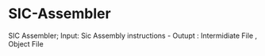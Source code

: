 # SIC-Assembler
SIC Assembler; Input: Sic Assembly instructions -  Outupt : Intermidiate File , Object File
